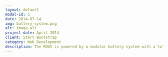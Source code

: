 ```yaml
---
layout: default
modal-id: 5
date: 2014-07-14
img: battery-system.png
alt: image-alt
project-date: April 2014
client: Start Bootstrap
category: Web Development
description: The ROUV is powered by a modular battery system with a total capacity of 10Ah (48V). The maximum current is around 20A. The charging unit is also integrated directly into the battery system.
---
```

